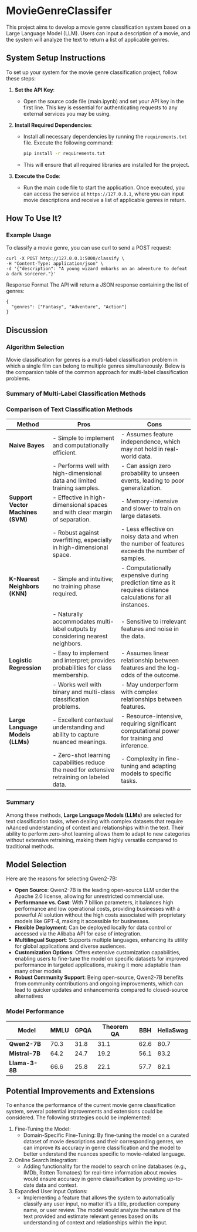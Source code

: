 # MovieGenreClassifer
This project aims to develop a movie genre classification system based on a Large Language Model (LLM). Users can input a description of a movie, and the system will analyze the text to return a list of applicable genres.
## System Setup Instructions
To set up your system for the movie genre classification project, follow these steps:

1. **Set the API Key**: 
   - Open the source code file (main.ipynb) and set your API key in the first line. This key is essential for authenticating requests to any external services you may be using.

2. **Install Required Dependencies**: 
   - Install all necessary dependencies by running the `requirements.txt` file. Execute the following command:
     ```bash
     pip install -r requirements.txt
     ```
   - This will ensure that all required libraries are installed for the project.

3. **Execute the Code**: 
   - Run the main code file to start the application. Once executed, you can access the service at `https://127.0.0.1`, where you can input movie descriptions and receive a list of applicable genres in return.

## How To Use It?
### Example Usage
To classify a movie genre, you can use curl to send a POST request:
```
curl -X POST http://127.0.0.1:5000/classify \
-H "Content-Type: application/json" \
-d '{"description": "A young wizard embarks on an adventure to defeat a dark sorcerer."}'
```
Response Format
The API will return a JSON response containing the list of genres:
```
{
  "genres": ["Fantasy", "Adventure", "Action"]
}
```
## Discussion
### Algorithm Selection
Movie classification for genres is a multi-label classification problem in which a single film can belong to multiple genres simultaneously. Below is the comparsion table of the common approach for multi-label classification problems.

### Summary of Multi-Label Classification Methods
### Comparison of Text Classification Methods

| Method                     | Pros                                                                                     | Cons                                                                                      |
|----------------------------|------------------------------------------------------------------------------------------|-------------------------------------------------------------------------------------------|
| **Naive Bayes**            | - Simple to implement and computationally efficient.                                    | - Assumes feature independence, which may not hold in real-world data.                  |
|                            | - Performs well with high-dimensional data and limited training samples.                | - Can assign zero probability to unseen events, leading to poor generalization.          |
| **Support Vector Machines (SVM)** | - Effective in high-dimensional spaces and with clear margin of separation.        | - Memory-intensive and slower to train on large datasets.                                |
|                            | - Robust against overfitting, especially in high-dimensional space.                     | - Less effective on noisy data and when the number of features exceeds the number of samples. |
| **K-Nearest Neighbors (KNN)** | - Simple and intuitive; no training phase required.                                   | - Computationally expensive during prediction time as it requires distance calculations for all instances. |
|                            | - Naturally accommodates multi-label outputs by considering nearest neighbors.          | - Sensitive to irrelevant features and noise in the data.                                 |
| **Logistic Regression**    | - Easy to implement and interpret; provides probabilities for class membership.         | - Assumes linear relationship between features and the log-odds of the outcome.          |
|                            | - Works well with binary and multi-class classification problems.                       | - May underperform with complex relationships between features.                          |
| **Large Language Models (LLMs)**  | - Excellent contextual understanding and ability to capture nuanced meanings.      | - Resource-intensive, requiring significant computational power for training and inference.|
|                            | - Zero-shot learning capabilities reduce the need for extensive retraining on labeled data.| - Complexity in fine-tuning and adapting models to specific tasks.                       |

### Summary

Among these methods, **Large Language Models (LLMs)** are selected for text classification tasks, when dealing with complex datasets that require nAanced understanding of context and relationships within the text. Their ability to perform zero-shot learning allows them to adapt to new categories without extensive retraining, making them highly versatile compared to traditional methods.

## Model Selection
Here are the reasons for selecting Qwen2-7B:
   - **Open Source**: Qwen2-7B is the leading open-source LLM under the Apache 2.0 license, allowing for unrestricted commercial use.
   - **Performance vs. Cost**: With 7 billion parameters, it balances high performance and low operational costs, providing businesses with a powerful AI solution without the high costs associated with proprietary models like GPT-4, making it accessible for businesses.
   - **Flexible Deployment**: Can be deployed locally for data control or accessed via the Alibaba API for ease of integration.
   - **Multilingual Support**: Supports multiple languages, enhancing its utility for global applications and diverse audiences.
   - **Customization Options**: Offers extensive customization capabilities, enabling users to fine-tune the model on specific datasets for improved performance in targeted applications, making it more adaptable than many other models
   - **Robust Community Support**: Being open-source, Qwen2-7B benefits from community contributions and ongoing improvements, which can lead to quicker updates and enhancements compared to closed-source alternatives
### Model Performance
| **Model**       | **MMLU** | **GPQA** | **Theorem QA** | **BBH** | **HellaSwag** |
|------------------|----------|----------|----------------|---------|----------------|
| **Qwen2-7B**     | 70.3     | 31.8     | 31.1           | 62.6    | 80.7           |
| **Mistral-7B**   | 64.2     | 24.7     | 19.2           | 56.1    | 83.2           |
| **Llama-3-8B**   | 66.6     | 25.8     | 22.1           | 57.7    | 82.1           |

## Potential Improvements and Extensions
To enhance the performance of the current movie genre classification system, several potential improvements and extensions could be considered. The following strategies could be implemented:
1. Fine-Tuning the Model:
   - Domain-Specific Fine-Tuning: By fine-tuning the model on a curated dataset of movie descriptions and their corresponding genres, we can improve its accuracy in genre classification and the model to better understand the nuances specific to movie-related language.
2. Online Search Integration:
   - Adding functionality for the model to search online databases (e.g., IMDb, Rotten Tomatoes) for real-time information about movies would ensure accuracy in genre classification by providing up-to-date data and context.
3. Expanded User Input Options:
   - Implementing a feature that allows the system to automatically classify any user input, no matter it’s a title, production company name, or user review. The model would analyze the nature of the text provided and estimate relevant genres based on its understanding of context and relationships within the input.
